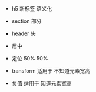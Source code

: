 - h5 新标签 语义化
 - section 部分
 - header 头

- 居中
 - 定位 50% 50%
 - transform 适用于 不知道元素宽高
 -  负值 适用于 知道元素宽高